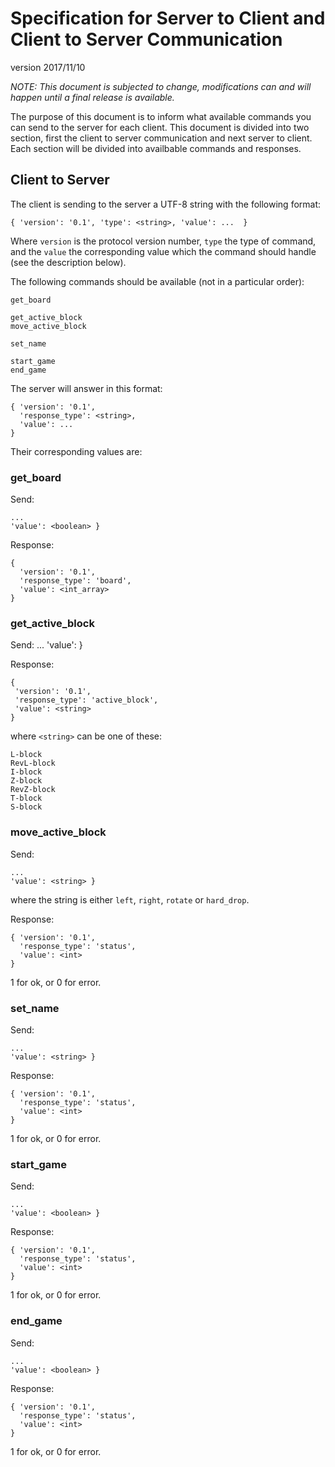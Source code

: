 # Specification for Server to Client and Client to Server Communication

version 2017/11/10

*NOTE: This document is subjected to change, modifications can and will
happen until a final release is available.*

The purpose of this document is to inform what available commands you
can send to the server for each client. This document is divided into
two section, first the client to server communication and next server
to client. Each section will be divided into availbable commands and
responses.

## Client to Server

The client is sending to the server a UTF-8 string with the following
format:

```
{ 'version': '0.1', 'type': <string>, 'value': ...  }
```

Where `version` is the protocol version number, `type` the type of
command, and the `value` the corresponding value which the command
should handle (see the description below).

The following commands should be available (not in a particular order):
```
get_board

get_active_block
move_active_block

set_name

start_game
end_game
```

The server will answer in this format:
```
{ 'version': '0.1',
  'response_type': <string>,
  'value': ...
}
```

Their corresponding values are:

### get_board
Send:
```
...
'value': <boolean> }
```
Response:
```
{
  'version': '0.1',
  'response_type': 'board',
  'value': <int_array>
}
```

### get_active_block
Send:
...
'value': <boolean>}

Response:
```
{
 'version': '0.1',
 'response_type': 'active_block',
 'value': <string>
}
```

where `<string>` can be one of these:
```
L-block
RevL-block
I-block
Z-block
RevZ-block
T-block
S-block
```

### move_active_block
Send:
```
...
'value': <string> }
```
where the string is either `left`, `right`, `rotate` or `hard_drop`.

Response:
```
{ 'version': '0.1',
  'response_type': 'status',
  'value': <int>
}
```
1 for ok, or 0 for error.

### set_name
Send:
```
...
'value': <string> }
```

Response:
```
{ 'version': '0.1',
  'response_type': 'status',
  'value': <int>
}
```
1 for ok, or 0 for error.

### start_game
Send:
```
...
'value': <boolean> }
```

Response:
```
{ 'version': '0.1',
  'response_type': 'status',
  'value': <int>
}
```
1 for ok, or 0 for error.

### end_game
Send:
```
...
'value': <boolean> }
```

Response:
```
{ 'version': '0.1',
  'response_type': 'status',
  'value': <int>
}
```
1 for ok, or 0 for error.